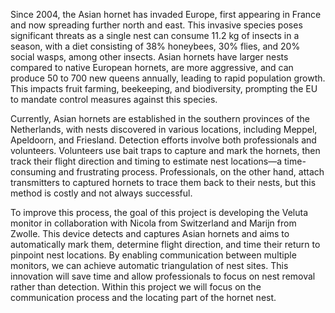 Since 2004, the Asian hornet has invaded Europe, first appearing in France and now spreading further north and east. 
This invasive species poses significant threats as a single nest can consume 11.2 kg of insects in a season, with a diet consisting of 38% honeybees, 30% flies, and 20% social wasps, among other insects. 
Asian hornets have larger nests compared to native European hornets, are more aggressive, and can produce 50 to 700 new queens annually, leading to rapid population growth. 
This impacts fruit farming, beekeeping, and biodiversity, prompting the EU to mandate control measures against this species.

Currently, Asian hornets are established in the southern provinces of the Netherlands, with nests discovered in various locations, including Meppel, Apeldoorn, and Friesland. 
Detection efforts involve both professionals and volunteers. Volunteers use bait traps to capture and mark the hornets, then track their flight direction and timing to estimate nest locations—a time-consuming and frustrating process. 
Professionals, on the other hand, attach transmitters to captured hornets to trace them back to their nests, but this method is costly and not always successful.

To improve this process, the goal of this project is developing the Veluta monitor in collaboration with Nicola from Switzerland and Marijn from Zwolle. 
This device detects and captures Asian hornets and aims to automatically mark them, determine flight direction, and time their return to pinpoint nest locations. 
By enabling communication between multiple monitors, we can achieve automatic triangulation of nest sites. 
This innovation will save time and allow professionals to focus on nest removal rather than detection.
Within this project we will focus on the communication process and the locating part of the hornet nest. 
